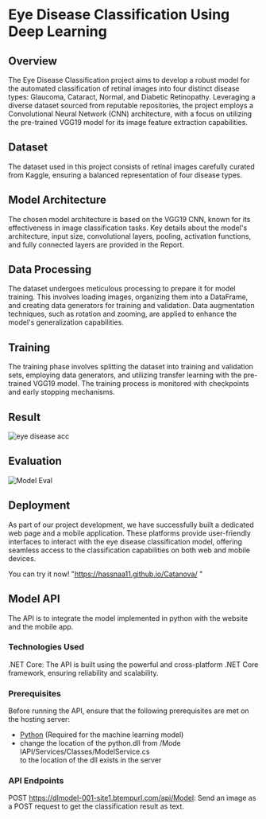 

# Eye Disease Classification Using Deep Learning

## Overview

The Eye Disease Classification project aims to develop a robust model for the automated classification of retinal images into four distinct disease types: Glaucoma, Cataract, Normal, and Diabetic Retinopathy. Leveraging a diverse dataset sourced from reputable repositories, the project employs a Convolutional Neural Network (CNN) architecture, with a focus on utilizing the pre-trained VGG19 model for its image feature extraction capabilities.

## Dataset

The dataset used in this project consists of retinal images carefully curated from Kaggle, ensuring a balanced representation of four disease types. 

## Model Architecture

The chosen model architecture is based on the VGG19 CNN, known for its effectiveness in image classification tasks. Key details about the model's architecture, input size, convolutional layers, pooling, activation functions, and fully connected layers are provided in the Report.

## Data Processing

The dataset undergoes meticulous processing to prepare it for model training. This involves loading images, organizing them into a DataFrame, and creating data generators for training and validation. Data augmentation techniques, such as rotation and zooming, are applied to enhance the model's generalization capabilities. 

## Training

The training phase involves splitting the dataset into training and validation sets, employing data generators, and utilizing transfer learning with the pre-trained VGG19 model. The training process is monitored with checkpoints and early stopping mechanisms. 

## Result 
![eye disease acc](https://github.com/somaiaahmed/Eye-diseases-classification/assets/52898207/c1759152-ee04-417d-b61c-3b2369a85eeb) 


## Evaluation
![Model Eval](https://github.com/somaiaahmed/Eye-diseases-classification/assets/52898207/cd10f3aa-88aa-43f4-bdef-d2f4ec1e883b)


## Deployment
As part of our project development, we have successfully built a dedicated web page and a mobile application. These platforms provide user-friendly interfaces to interact with the eye disease classification model, offering seamless access to the classification capabilities on both web and mobile devices.

You can try it now! "https://hassnaa11.github.io/Catanova/
" 
## Model API
The API is to integrate the model implemented in python with the website and the mobile app.
### Technologies Used
.NET Core: The API is built using the powerful and cross-platform .NET Core framework, ensuring reliability and scalability.
### Prerequisites
Before running the API, ensure that the following prerequisites are met on the hosting server:
- [Python](https://www.python.org/downloads/) (Required for the machine learning model)
- change the location of the python.dll from /Mode lAPI/Services/Classes/ModelService.cs \
  to the location of the dll exists in the server
### API Endpoints
POST https://dlmodel-001-site1.btempurl.com/api/Model: Send an image as a POST request to get the classification result as text.

